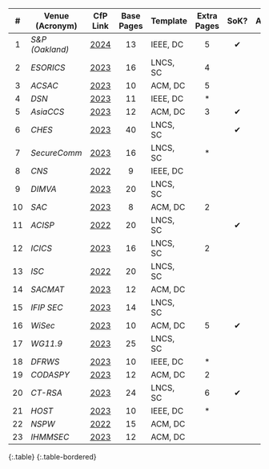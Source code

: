 |  #  | Venue (Acronym) |                                  CfP Link                                  | Base Pages | Template | Extra Pages | SoK? | Artifact? |
|:---:|-----------------|:--------------------------------------------------------------------------:|:----------:|----------|:-----------:|:----:|:---------:|
|  1  | _S&P (Oakland)_ |       [2024](https://www.ieee-security.org/TC/SP2024/cfpapers.html)        |     13     | IEEE, DC |      5      |  ✔   |           |
|  2  | _ESORICS_       |                [2023](https://esorics2023.org/call/papers/)                |     16     | LNCS, SC |      4      |      |           |
|  3  | _ACSAC_         |           [2023](https://www.acsac.org/2023/submissions/papers/)           |     10     | ACM, DC  |      5      |      |     ✔     |
|  4  | _DSN_           |         [2023](https://dsn2023.dei.uc.pt/calls_cfp-research.html)          |     11     | IEEE, DC |      *      |      |           |
|  5  | _AsiaCCS_       |        [2023](https://asiaccs2023.org/datescalls/call-for-papers/)         |     12     | ACM, DC  |      3      |  ✔   |           |
|  6  | _CHES_          |           [2023](https://ches.iacr.org/2023/cfp-ches2023-v3.pdf)           |     40     | LNCS, SC |             |  ✔   |     ✔     |
|  7  | _SecureComm_    | [2023](https://securecomm.eai-conferences.org/2022/submission/#authorskit) |     16     | LNCS, SC |      *      |      |           |
|  8  | _CNS_           |        [2022](https://cns2022.ieee-cns.org/submission-instructions)        |     9      | IEEE, DC |             |      |           |
|  9  | _DIMVA_         |                     [2023](https://dimva2023.de/cfp/)                      |     20     | LNCS, SC |             |      |           |
| 10  | _SAC_           |           [2023](https://www.dmi.unict.it/giamp/sac/cfp2023.php)           |     8      | ACM, DC  |      2      |      |           |
| 11  | _ACISP_         |            [2022](https://uow-ic2.github.io/acisp2022/cfp.html)            |     20     | LNCS, SC |             |  ✔   |           |
| 12  | _ICICS_         |                   [2023](https://icics23.nankai.edu.cn/)                   |     16     | LNCS, SC |      2      |      |     ✔     |
| 13  | _ISC_           |              [2022](https://isc2022.petra.ac.id/callforpaper)              |     20     | LNCS, SC |             |      |           |
| 14  | _SACMAT_        |           [2023](https://sacmat2023.fbk.eu/call-for-papers.php)            |     12     | ACM, DC  |             |      |           |
| 15  | _IFIP SEC_      |      [2023](https://ifipsec2023.psnc.pl/submission/call-for-papers/)       |     14     | LNCS, SC |             |      |           |
| 16  | _WiSec_         |                  [2023](https://wisec2023.surrey.ac.uk/)                   |     10     | ACM, DC  |      5      |  ✔   |     ✔     |
| 17  | _WG11.9_        |       [2023](http://www.ifip119.org/Conferences/WG11-9-CFP-2023.pdf)       |     25     | LNCS, SC |             |      |           |
| 18  | _DFRWS_         |             [2023](https://dfrws.org/submission-criteria-eu/)              |     10     | IEEE, DC |      *      |      |           |
| 19  | _CODASPY_       |                [2023](http://www.codaspy.org/2023/cfp.html)                |     12     | ACM, DC  |      2      |      |           |
| 20  | _CT-RSA_        |             [2023](https://ct-rsa-2023.eecs.oregonstate.edu/)              |     24     | LNCS, SC |      6      |  ✔   |           |
| 21  | _HOST_          |          [2023](http://www.hostsymposium.org/call-for-paper.php)           |     10     | IEEE, DC |      *      |      |           |
| 22  | _NSPW_          |                   [2022](https://www.nspw.org/2022/cfp)                    |     15     | ACM, DC  |             |      |           |
| 23  | _IHMMSEC_       |                [2023](https://easychair.org/cfp/ihmmsec23)                 |     12     | ACM, DC  |             |      |           |
{:.table}
{:.table-bordered}